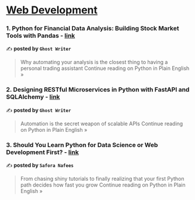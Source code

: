 
<h1><a href=https://medium.com/tag/web-development/recommended target="_blank" rel="noopener noreferrer">Web Development</a></h1>
<h3>1. Python for Financial Data Analysis: Building Stock Market Tools with Pandas - <a href="https://python.plainenglish.io/python-for-financial-data-analysis-building-stock-market-tools-with-pandas-05f620e0c50f?source=rss------web_development-5" target="_blank" rel="noopener noreferrer">link</a></h3>

✍️ **posted by `Ghost Writer`**

<blockquote>Why automating your analysis is the closest thing to having a personal trading assistant
Continue reading on Python in Plain English »</blockquote>

<h3>2. Designing RESTful Microservices in Python with FastAPI and SQLAlchemy - <a href="https://python.plainenglish.io/designing-restful-microservices-in-python-with-fastapi-and-sqlalchemy-c0934aeb2575?source=rss------web_development-5" target="_blank" rel="noopener noreferrer">link</a></h3>

✍️ **posted by `Ghost Writer`**

<blockquote>Automation is the secret weapon of scalable APIs
Continue reading on Python in Plain English »</blockquote>

<h3>3. Should You Learn Python for Data Science or Web Development First? - <a href="https://python.plainenglish.io/should-you-learn-python-for-data-science-or-web-development-first-978b6dfe2459?source=rss------web_development-5" target="_blank" rel="noopener noreferrer">link</a></h3>

✍️ **posted by `Safora Nafees`**

<blockquote>From chasing shiny tutorials to finally realizing that your first Python path decides how fast you grow
Continue reading on Python in Plain English »</blockquote>

